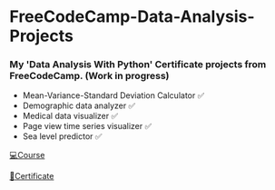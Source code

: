 # FreeCodeCamp-Data-Analysis-Projects
### My 'Data Analysis With Python' Certificate projects from FreeCodeCamp. (Work in progress)


- Mean-Variance-Standard Deviation Calculator ✅
- Demographic data analyzer ✅
- Medical data visualizer ✅
- Page view time series visualizer ✅
- Sea level predictor ✅


[💻Course](https://www.freecodecamp.org/learn/data-analysis-with-python/)

[📄Certificate](https://www.freecodecamp.org/certification/Ednax/data-analysis-with-python-v7)
